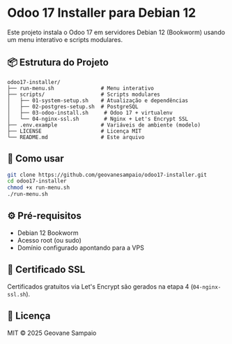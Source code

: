 # Odoo 17 Installer para Debian 12

Este projeto instala o Odoo 17 em servidores Debian 12 (Bookworm) usando um menu interativo e scripts modulares.

## 📦 Estrutura do Projeto

```
odoo17-installer/
├── run-menu.sh               # Menu interativo
├── scripts/                  # Scripts modulares
│   ├── 01-system-setup.sh    # Atualização e dependências
│   ├── 02-postgres-setup.sh  # PostgreSQL
│   ├── 03-odoo-install.sh     # Odoo 17 + virtualenv
│   └── 04-nginx-ssl.sh        # Nginx + Let's Encrypt SSL
├── .env.example              # Variáveis de ambiente (modelo)
├── LICENSE                   # Licença MIT
└── README.md                 # Este arquivo
```

## 🚀 Como usar

```bash
git clone https://github.com/geovanesampaio/odoo17-installer.git
cd odoo17-installer
chmod +x run-menu.sh
./run-menu.sh
```

## ⚙️ Pré-requisitos

- Debian 12 Bookworm
- Acesso root (ou sudo)
- Domínio configurado apontando para a VPS

## 🔐 Certificado SSL

Certificados gratuitos via Let's Encrypt são gerados na etapa 4 (`04-nginx-ssl.sh`).

## 📄 Licença

MIT © 2025 Geovane Sampaio
